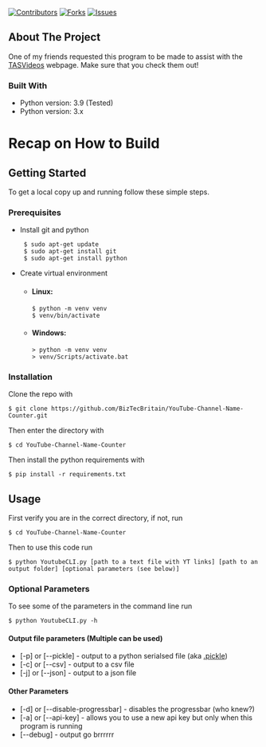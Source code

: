 [![Contributors][contributors-shield]][contributors-url]
[![Forks][forks-shield]][forks-url]
[![Issues][issues-shield]][issues-url]


## About The Project

One of my friends requested this program to be made to assist with the [TASVideos](http://tasvideos.org/) webpage.
Make sure that you check them out!


### Built With

* Python version: 3.9 (Tested)
* Python version: 3.x


# Recap on How to Build

## Getting Started

To get a local copy up and running follow these simple steps.

### Prerequisites

* Install git and python
  ```
   $ sudo apt-get update
   $ sudo apt-get install git
   $ sudo apt-get install python
  ```

* Create virtual environment
  * #### Linux:
    ```
    $ python -m venv venv
    $ venv/bin/activate
    ```
  * #### Windows:
    ```
    > python -m venv venv
    > venv/Scripts/activate.bat
    ```

### Installation

Clone the repo with 
```
$ git clone https://github.com/BizTecBritain/YouTube-Channel-Name-Counter.git
```

Then enter the directory with
```
$ cd YouTube-Channel-Name-Counter
```

Then install the python requirements with 
```
$ pip install -r requirements.txt
```


## Usage

First verify you are in the correct directory, if not, run
```
$ cd YouTube-Channel-Name-Counter
```

Then to use this code run
```
$ python YoutubeCLI.py [path to a text file with YT links] [path to an output folder] [optional parameters (see below)]
```

### Optional Parameters
To see some of the parameters in the command line run
```
$ python YoutubeCLI.py -h
```

#### Output file parameters (Multiple can be used)
* [-p] or [--pickle] - output to a python serialsed file (aka [.pickle](https://docs.python.org/3/library/pickle.html))
* [-c] or [--csv]    - output to a csv file
* [-j] or [--json]   - output to a json file

#### Other Parameters
* [-d] or [--disable-progressbar] - disables the progressbar (who knew?)
* [-a] or [--api-key] - allows you to use a new api  key but only when this program is running
* [--debug] - output go brrrrrr


[contributors-shield]: https://img.shields.io/github/contributors/BizTecBritain/YouTube-Channel-Name-Counter.svg?style=for-the-badge
[contributors-url]: https://github.com/BizTecBritain/YouTube-Channel-Name-Counter/graphs/contributors
[forks-shield]: https://img.shields.io/github/forks/BizTecBritain/YouTube-Channel-Name-Counter.svg?style=for-the-badge
[forks-url]: https://github.com/BizTecBritain/YouTube-Channel-Name-Counter/network/members
[issues-shield]: https://img.shields.io/github/issues/BizTecBritain/YouTube-Channel-Name-Counter.svg?style=for-the-badge
[issues-url]: https://github.com/BizTecBritain/YouTube-Channel-Name-Counter/issues
